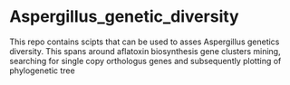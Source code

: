 # Aspergillus_genetic_diversity
This repo contains scipts that can be used to asses Aspergillus genetics diversity. This spans around aflatoxin biosynthesis gene clusters mining, searching for single copy orthologus genes and subsequently plotting of phylogenetic tree
